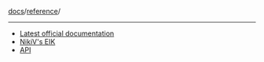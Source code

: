 [docs](../readme.md)/[reference](readme.md)/

---

- [Latest official documentation](https://www.solidjs.com/docs/latest)
- [NikiV's EIK](https://wiki.nikiv.dev/programming-languages/javascript/js-libraries/solid)
- [API](solidJS.API.md)
